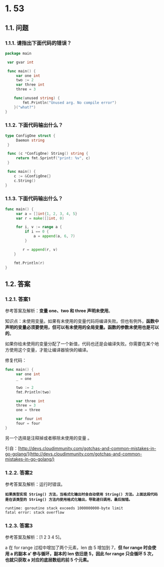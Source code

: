 # 1. 53

## 1.1. 问题

### 1.1.1. 请指出下面代码的错误？

```go
package main

 var gvar int

 func main() {
     var one int
     two := 2
     var three int
     three = 3

    func(unused string) {
        fmt.Println("Unused arg. No compile error")
    }("what?")
}
```

### 1.1.2. 下面代码输出什么？

```go
type ConfigOne struct {
     Daemon string
 }

 func (c *ConfigOne) String() string {
     return fmt.Sprintf("print: %v", c)
 }

 func main() {
    c := &ConfigOne{}
    c.String()
}
```

### 1.1.3. 下面代码输出什么？

```go
func main() {
     var a = []int{1, 2, 3, 4, 5}
     var r = make([]int, 0)

     for i, v := range a {
         if i == 0 {
             a = append(a, 6, 7)
         }

        r = append(r, v)
    }

    fmt.Println(r)
}
```

## 1.2. 答案

### 1.2.1. 答案1

参考答案及解析：**变量 one、two 和 three 声明未使用**。

知识点：未使用变量。如果有未使用的变量代码将编译失败。但也有例外，**函数中声明的变量必须要使用，但可以有未使用的全局变量。函数的参数未使用也是可以的**。

如果你给未使用的变量分配了一个新值，代码也还是会编译失败。你需要在某个地方使用这个变量，才能让编译器愉快的编译。

修复代码：

```go
func main() {
     var one int
     _ = one

     two := 2
     fmt.Println(two)

     var three int
     three = 3
     one = three

     var four int
     four = four
}
```

另一个选择是注释掉或者移除未使用的变量 。

引自：[http://devs.cloudimmunity.com/gotchas-and-common-mistakes-in-go-golang/](http://devs.cloudimmunity.com/gotchas-and-common-mistakes-in-go-golang/)

### 1.2.2. 答案2

参考答案及解析：运行时错误。

**`如果类型实现 String() 方法，当格式化输出时会自动使用 String() 方法。上面这段代码是在该类型的 String() 方法内使用格式化输出，导致递归调用，最后抛错。`**

    runtime: goroutine stack exceeds 1000000000-byte limit
    fatal error: stack overflow

### 1.2.3. 答案3

参考答案及解析：[1 2 3 4 5]。

a 在 for range 过程中增加了两个元素，len 由 5 增加到 7，**但 for range 时会使用 a 的副本 a’ 参与循环，副本的 len 依旧是 5，因此 for range 只会循环 5 次，也就只获取 a 对应的底层数组的前 5 个元素。**